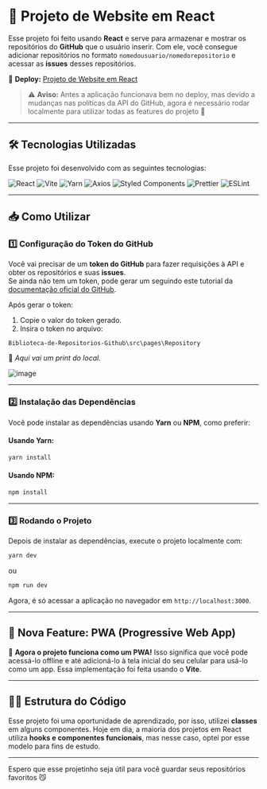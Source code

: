 # 🚀 Projeto de Website em React

Esse projeto foi feito usando **React** e serve para armazenar e mostrar os repositórios do **GitHub** que o usuário inserir. Com ele, você consegue adicionar repositórios no formato `nomedousuario/nomedorepositorio` e acessar as **issues** desses repositórios. 

🔗 **Deploy:** [Projeto de Website em React](https://projeto-de-website-em-react.vercel.app/)

> ⚠ **Aviso:** Antes a aplicação funcionava bem no deploy, mas devido a mudanças nas políticas da API do GitHub, agora é necessário rodar localmente para utilizar todas as features do projeto 🥺

---

## 🛠 Tecnologias Utilizadas

Esse projeto foi desenvolvido com as seguintes tecnologias:

![React](https://img.shields.io/badge/React-61DAFB?style=for-the-badge&logo=react&logoColor=black)
![Vite](https://img.shields.io/badge/Vite-FF4A00?style=for-the-badge&logo=vite&logoColor=white)
![Yarn](https://img.shields.io/badge/Yarn-2C8EBB?style=for-the-badge&logo=yarn&logoColor=white)
![Axios](https://img.shields.io/badge/Axios-5A29E4?style=for-the-badge&logo=axios&logoColor=white)
![Styled Components](https://img.shields.io/badge/Styled_Components-DB7093?style=for-the-badge&logo=styled-components&logoColor=white)
![Prettier](https://img.shields.io/badge/Prettier-F7B93E?style=for-the-badge&logo=prettier&logoColor=black)
![ESLint](https://img.shields.io/badge/ESLint-4B32C3?style=for-the-badge&logo=eslint&logoColor=white)

---

## 📥 Como Utilizar

### 1️⃣ **Configuração do Token do GitHub**

Você vai precisar de um **token do GitHub** para fazer requisições à API e obter os repositórios e suas **issues**.  
Se ainda não tem um token, pode gerar um seguindo este tutorial da [documentação oficial do GitHub](https://docs.github.com/pt/authentication/keeping-your-account-and-data-secure/creating-a-personal-access-token).

Após gerar o token:
1. Copie o valor do token gerado.
2. Insira o token no arquivo:
   
```
Biblioteca-de-Repositorios-Github\src\pages\Repository
```
   
📸 _Aqui vai um print do local._

![image](https://github.com/user-attachments/assets/6eb0c9ec-6558-499c-8127-410f68e3c5e1)

---

### 2️⃣ **Instalação das Dependências**

Você pode instalar as dependências usando **Yarn** ou **NPM**, como preferir:

#### Usando Yarn:
```bash
yarn install
```

#### Usando NPM:
```bash
npm install
```

---

### 3️⃣ **Rodando o Projeto**

Depois de instalar as dependências, execute o projeto localmente com:

```bash
yarn dev
```
ou
```bash
npm run dev
```

Agora, é só acessar a aplicação no navegador em `http://localhost:3000`.

---

## 🌟 Nova Feature: **PWA (Progressive Web App)**  

🚀 **Agora o projeto funciona como um PWA!** Isso significa que você pode acessá-lo offline e até adicioná-lo à tela inicial do seu celular para usá-lo como um app. Essa implementação foi feita usando o **Vite**.

---

## 🧑‍💻 Estrutura do Código

Esse projeto foi uma oportunidade de aprendizado, por isso, utilizei **classes** em alguns componentes. Hoje em dia, a maioria dos projetos em React utiliza **hooks e componentes funcionais**, mas nesse caso, optei por esse modelo para fins de estudo.

---

Espero que esse projetinho seja útil para você guardar seus repositórios favoritos 😼
